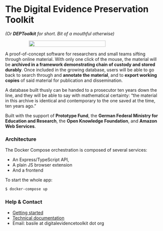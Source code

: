 # The Digital Evidence Preservation Toolkit

_(Or **DEPToolkit** for short. Bit of a mouthful otherwise)_

<div style="width:100%; display: flex; justify-content: center">
<img style="width: 70%" src="https://digitalevidencetoolkit.org/images/illustrations/architecture-full-curves.svg">
</div>

A proof-of-concept software for researchers and small teams sifting through online material. With only one click of the mouse, the material will be **archived in a framework demonstrating chain of custody and stored durably**. Once included in the growing database, users will be able to go back to search through and **annotate the material**, and to **export working copies** of said material for publication and dissemination.

A database built thusly can be handed to a prosecutor ten years down the line, and they will be able to say with mathematical certainty: “the material in this archive is identical and contemporary to the one saved at the time, ten years ago.”

Built with the support of **Prototype Fund**, the **German Federal Ministry for Education and Research**, the **Open Knowledge Foundation**, and **Amazon Web Services**.

### Architecture

The Docker Compose orchestration is composed of several services:

- An Express/TypeScript API,
- A plain JS browser extension
- And a frontend

To start the whole app:

```sh
$ docker-compose up
```

### Help & Contact

- [Getting started](docs/getting_started.md)
- [Technical documentation](docs/)
- Email: basile at digitalevidencetoolkit dot org
